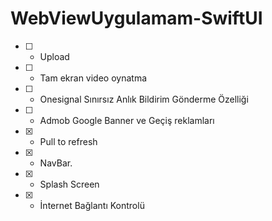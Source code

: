 # WebViewUygulamam-SwiftUI
 
- [ ] - Upload
- [ ] - Tam ekran video oynatma
- [ ] - Onesignal Sınırsız Anlık Bildirim Gönderme Özelliği
- [ ] - Admob Google Banner ve Geçiş reklamları
- [x] - Pull to refresh
- [x] - NavBar.   
- [x] - Splash Screen
- [x] - İnternet Bağlantı Kontrolü
